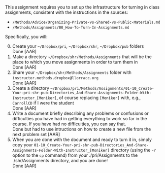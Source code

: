 
This assignment requires you to set up the infrastructure for turning in class assignments, consistent with the instructions in the sources:

* `/Methods/Advice/Organizing-Private-vs-Shared-vs-Public-Materials.md`
* `/Methods/Assignments/00_How-To-Turn-In-Assignments.md`

Specifically, you will:

0. Create your `~/Dropbox/pri`, `~/Dropbox/shr`, `~/Dropbox/pub` folders  
Done [AAR]
0. Make a directory `~/Dropbox/shr/Methods/Assignments` that will be the place to which you move assignments in order to turn them in  
Done [AAR]
0. Share your `~/Dropbox/shr/Methods/Assignments` folder with `instructor.methods.dropbox@llorracc.org`  
Done [AAR]
0. Create a directory `~/Dropbox/pri/Methods/Assignments/01-10_Create-Your-pri-shr-pub-Directories_And-Share-Assignments-Folder-With-Instructor_[Moniker]`, of course replacing `[Moniker]` with, e.g., `CarrollCD` if I were the student  
Done [AAR]
0. Write a document briefly describing any problems or confusions or difficulties you have had in getting everything to work so far in the course. If you have had no difficulties, you can say that.  
Done but had to use intructions on how to create a new file from the next problem set [AAR]
0. When you are done with the document and ready to turn it in, simply copy your `01-10_Create-Your-pri-shr-pub-Directories_And-Share-Assignments-Folder-With-Instructor_[Moniker]` directory (using the `-r` option to the `cp` command) from your ./pri/Assignments to the ./shr/Assignments directory, and you are done!  
Done [AAR]



